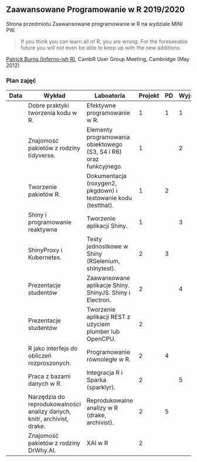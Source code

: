 ## Zaawansowane Programowanie w R 2019/2020

Strona przedmiotu Zaawansowane programowanie w R na wydziale MiNI PW.

> If you think you can learn all of R, you are wrong. For the foreseeable future you will not even be able to
> keep up with the new additions.
>

[Patrick Burns (Inferno-ish R)](https://www.burns-stat.com/documents/books/the-r-inferno/), CambR User Group Meeting, Cambridge (May 2012)

### Plan zajęć

| Data | Wykład                                                                  | Laboatoria                                                          | Projekt | PD | Wyjściówka |
|------|-------------------------------------------------------------------------|--------------------------------------------------------------------|---------|----|------------|
|      | Dobre praktyki tworzenia kodu w R.                                      | Efektywne programowanie w R.                                       | 1       | 1  | 1          |
|      | Znajomość pakietów z rodziny tidyverse.                                 | Elementy programowania obiektowego (S3, S4 i R6) oraz funkcyjnego. | 1       |    | 2          |
|      | Tworzenie pakietów R.                                                   | Dokumentacja (roxygen2, pkgdown) i testowanie kodu (testthat).     | 1       | 2  |            |
|      | Shiny i programowanie reaktywne                                         | Tworzenie aplikacji Shiny.                                         | 1       |    | 3          |
|      | ShinyProxy i Kubernetes.                                                | Testy jednostkowe w Shiny (RSelenium, shinytest).                  | 2       | 3  |            |
|      | Prezentacje studentów                                                   | Zaawansowane aplikacje Shiny. ShinyJS. Shiny i Electron.           | 2       |    | 4          |
|      | Prezentacje studentów                                                   | Tworzenie aplikacji REST z użyciem plumber lub OpenCPU.            | 2       |    |            |
|      | R jako interfejs do obliczeń rozproszonych.                             | Programowanie równoległe w R.                                      | 2       | 4  |            |
|      | Praca z bazami danych w R.                                              | Integracja R i Sparka (sparklyr).                                  | 2       |    | 5          |
|      | Narzędzia do reprodukowalności analizy danych, knitr, archivist, drake. | Reprodukowalne analizy w R (drake, archivist).                     | 2       | 5  |            |
|      | Znajomość pakietów z rodziny DrWhy.AI.                                  | XAI w R                                                            | 2       |    |            |